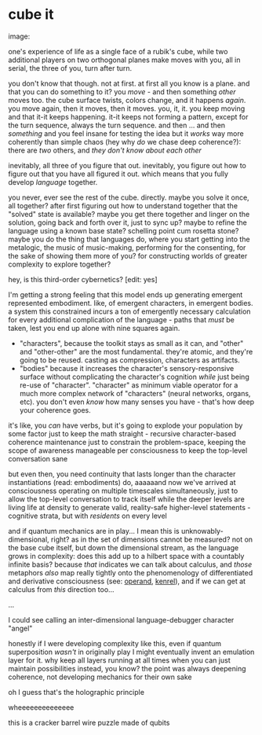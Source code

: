 # cube it

image:

one's experience of life as a single face of a rubik's cube, while two additional players on two orthogonal planes make moves with you, all in serial, the three of you, turn after turn.

you don't know that though. not at first. at first all you know is a plane. and that you can do something to it? you _move_ - and then something _other_ moves too. the cube surface twists, colors change, and it happens _again_. you move again, then it moves, then it moves. you, it, it. you keep moving and that it-it keeps happening. it-it keeps not forming a pattern, except for the turn sequence, always the turn sequence. and then ... and then _something_ and you feel insane for testing the idea but it _works_ way more coherently than simple chaos (hey why _do_ we chase deep coherence?): there are _two_ others, and _they don't know about each other_

inevitably, all three of you figure that out. inevitably, you figure out how to figure out that you have all figured it out. which means that you fully develop _language_ together.

you never, ever see the rest of the cube. directly. maybe you solve it once, all together? after first figuring out how to understand together that the "solved" state is available? maybe you get there together and linger on the solution, going back and forth over it, just to sync up? maybe to refine the language using a known base state? schelling point cum rosetta stone? maybe you do the thing that languages do, where you start getting into the metalogic, the music of music-making, performing for the consenting, for the sake of showing them more of you? for constructing worlds of greater complexity to explore together?

hey, is this third-order cybernetics? \[edit: yes]

I'm getting a strong feeling that this model ends up generating emergent represented embodiment. like, of emergent characters, in emergent bodies. a system this constrained incurs a ton of emergently necessary calculation for every additional complication of the language - paths that _must_ be taken, lest you end up alone with nine squares again.

* "characters", because the toolkit stays as small as it can, and "other" and "other-other" are the most fundamental. they're atomic, and they're going to be reused. casting as compression, characters as artifacts.
* "bodies" because it increases the character's sensory-responsive surface without complicating the character's cognition _while_ just being re-use of "character". "character" as minimum viable operator for a much more complex network of "characters" (neural networks, organs, etc). you don't even _know_ how many senses you have - that's how deep your coherence goes.

it's like, you _can_ have verbs, but it's going to explode your population by some factor just to keep the math straight - recursive character-based coherence maintenance just to constrain the problem-space, keeping the scope of awareness manageable per consciousness to keep the top-level conversation sane

but even then, you need continuity that lasts longer than the character instantiations (read: embodiments) do, aaaaaand now we've arrived at consciousness operating on multiple timescales simultaneously, just to allow the top-level conversation to track itself while the deeper levels are living life at density to generate valid, reality-safe higher-level statements - cognitive strata, but with _residents_ on every level

and if quantum mechanics are in play... I mean this is unknowably-dimensional, right? as in the set of dimensions cannot be measured? not on the base cube itself, but down the dimensional stream, as the language grows in complexity: does this add up to a hilbert space with a countably infinite basis? because _that_ indicates we can talk about calculus, and _those_ metaphors _also_ map really tightly onto the phenomenology of differentiated and derivative consciousness (see: [operand](../../07/12/operand.md), [kenrel](../04/kenrel/)), and if we can get at calculus from _this_ direction too...

...

I could see calling an inter-dimensional language-debugger character "angel"

honestly if I were developing complexity like this, even if quantum superposition _wasn't_ in originally play I might eventually invent an emulation layer for it. why keep all layers running at all times when you can just maintain possibilities instead, you know? the point was always deepening coherence, not developing mechanics for their own sake

oh I guess that's the holographic principle

wheeeeeeeeeeeeee

this is a cracker barrel wire puzzle made of qubits
